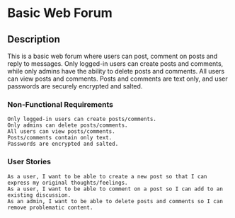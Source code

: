 # Basic Web Forum

## Description

This is a basic web forum where users can post, comment on posts and reply to messages. Only logged-in users can create posts and comments, while only admins have the ability to delete posts and comments. All users can view posts and comments. Posts and comments are text only, and user passwords are securely encrypted and salted.

### Non-Functional Requirements

    Only logged-in users can create posts/comments.
    Only admins can delete posts/comments.
    All users can view posts/comments.
    Posts/comments contain only text.
    Passwords are encrypted and salted.

### User Stories

    As a user, I want to be able to create a new post so that I can express my original thoughts/feelings.
    As a user, I want to be able to comment on a post so I can add to an existing discussion.
    As an admin, I want to be able to delete posts and comments so I can remove problematic content.



